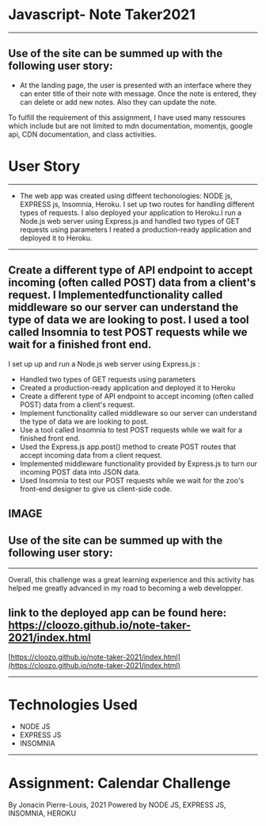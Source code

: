 
# Javascript- Note Taker2021
---
## Use of the site can be summed up with the following user story:
* At the landing page, the user is presented with an interface where they can enter title of their note with message. Once the note is entered, they can delete or add new notes. Also they can update the note.

 To fulfill the requirement of this assignment, I have used many ressoures which include but are not limited to mdn documentation, momentjs, google api, CDN documentation, and class activities.
 # User Story
---
*  The web app was created using diffeent techonologies: NODE js, EXPRESS js, Insomnia, Heroku. I set up two routes for handling different types of requests.  I also deployed your application to Heroku.I run a Node.js web server using Express.js and handled two types of GET requests using parameters
I reated a production-ready application and deployed it to Heroku.
---
Create a different type of API endpoint to accept incoming (often called POST) data from a client's request. I Implementedfunctionality called middleware so our server can understand the type of data we are looking to post.
I used a tool called Insomnia to test POST requests while we wait for a finished front end.
---
I set up up and run a Node.js web server using Express.js : 
* Handled two types of GET requests using parameters
* Created a production-ready application and deployed it to Heroku
* Create a different type of API endpoint to accept incoming (often called POST) data from a client's request.
* Implement functionality called middleware so our server can understand the type of data we are looking to post.
* Use a tool called Insomnia to test POST requests while we wait for a finished front end.
* Used the Express.js app.post() method to create POST routes that accept incoming data from a client request.
* Implemented middleware functionality provided by Express.js to turn our incoming POST data into JSON data.
* Used Insomnia to test our POST requests while we wait for the zoo's front-end designer to give us client-side code.
 
 IMAGE
---

## Use of the site can be summed up with the following user story:
---
 Overall,  this challenge was a great learning experience and this activity has helped me greatly advanced in my road to becoming a web developper.

## link to the deployed app can be found here: https://cloozo.github.io/note-taker-2021/index.html
[https://cloozo.github.io/note-taker-2021/index.html](https://cloozo.github.io/note-taker-2021/index.html)

---
# Technologies Used

- NODE JS
- EXPRESS JS
- INSOMNIA
---

# Assignment: Calendar Challenge

By Jonacin Pierre-Louis, 2021
Powered by NODE JS, EXPRESS JS, INSOMNIA,  HEROKU

